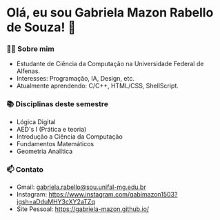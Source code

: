 # Olá, eu sou Gabriela Mazon Rabello de Souza! 👋  

### 👨‍🎓 Sobre mim  
- Estudante de Ciência da Computação na Universidade Federal de Alfenas.  
- Interesses: Programação, IA, Design, etc.  
- Atualmente aprendendo: C/C++, HTML/CSS, ShellScript.  

### 📚 Disciplinas deste semestre  
- Lógica Digital
- AED's I (Prática e teoria)
- Introdução a Ciência da Computação
- Fundamentos Matemáticos
- Geometria Analítica

### 📫 Contato  
- Gmail: gabriela.rabello@sou.unifal-mg.edu.br
- Instagram: https://www.instagram.com/gabimazon1503?igsh=aDduMHY3cXY2aTZq
- Site Pessoal: https://gabriela-mazon.github.io/
